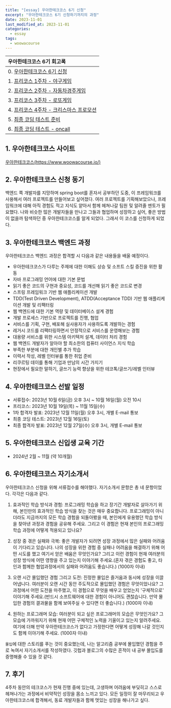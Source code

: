 ```yaml
---
title: "[essay] 우아한테크코스 6기 신청"
excerpt: "우아한테크코스 6기 신청하기까지의 과정"
date: 2023-11-01
last_modified_at: 2023-11-01
categories:
  - essay
tags:
  - woowacourse
---
```


|우아한테크코스 6기 회고록|
|:---|
|0. [우아한테크코스 6기 신청](https://burningfalls.github.io/essay/woowacourse-0-apply/)|
|1. [프리코스 1주차 - 야구게임](https://burningfalls.github.io/essay/woowacourse-1-baseball-game/)|
|2. [프리코스 2주차 - 자동차경주게임](https://burningfalls.github.io/essay/woowacourse-2-racingcar-game/)|
|3. [프리코스 3주차 - 로또게임](https://burningfalls.github.io/essay/woowacourse-3-lotto-game/)|
|4. [프리코스 4주차 - 크리스마스 프로모션](https://burningfalls.github.io/essay/woowacourse-4-christmas/)|
|5. [최종 코딩 테스트 준비](https://burningfalls.github.io/essay/woowacourse-5-oncall1/)|
|6. [최종 코딩 테스트 - oncall](https://burningfalls.github.io/essay/woowacourse-6-oncall2/)|

## 1. 우아한테크코스 사이트

[우아한테크코스(https://www.woowacourse.io/)](https://www.woowacourse.io/)

## 2. 우아한테크코스 신청 동기

백엔드 쪽 개발자를 지망하며 spring boot를 혼자서 공부하던 도중, 이 프레임워크를 사용해서 여러 프로젝트를 만들어보고 싶어졌다. 여러 프로젝트를 기획해보았으나, 프레임워크에 대해 아직 경험도 적고 지식도 얕아서 함께 헤쳐나갈 팀원 및 알려줄 멘토가 필요했다. 나와 비슷한 많은 개발자들을 만나고 그들과 협업하며 성장하고 싶어, 좋은 방법이 없을까 탐색하던 중 우아한테크코스를 알게 되었다. 그래서 이 코스를 신청하게 되었다.

## 3. 우아한테크코스 백엔드 과정

우아한테크코스 백엔드 과정은 합격할 시 다음과 같은 내용들을 배울 예정이다.

* 우아한테크코스가 다루는 주제에 대한 이해도 상승 및 소프트 스킬 증진을 위한 활동
* 자바 프로그래밍 언어에 대한 기본 문법
* 읽기 좋은 코드의 구현과 중요성, 코드를 개선해 읽기 좋은 코드로 변경
* 스프링 프레임워크 기반 웹 애플리케이션 개발
* TDD(Test Driven Development), ATDD(Acceptance TDD) 기반 웹 애플리케이션 개발 및 리팩터링
* 웹 백엔드에 대한 기본 역량 및 데이터베이스 설계 경험
* 개발 프로세스 기반으로 프로젝트를 진행, 협업
* 서비스를 기획, 구현, 배포해 실사용자가 사용하도록 개발하는 경험
* 레거시 코드를 리팩터링하면서 안정적으로 서비스를 운영해보는 경험
* 대용량 서비스를 위한 시스템 아키텍처 설계, 데이터 처리 경험
* 웹 백엔드 개발자가 알아야 할 최소한의 컴퓨터 사이언스 지식 학습
* 부족한 부분에 대한 개인별 추가 학습
* 이력서 작성, 레벨 인터뷰를 통한 취업 준비
* 리쿠르팅 데이를 통해 기업과 만남의 시간 가지기
* 현장에서 필요한 말하기, 글쓰기 능력 향상을 위한 테코톡/글쓰기/레벨 인터뷰

## 4. 우아한테크코스 선발 일정

* 서류접수: 2023년 10월 6일(금) 오후 3시 ~ 10월 16일(월) 오전 10시
* 프리코스: 2023년 10월 19일(목) ~ 11월 15일(수)
* 1차 합격자 발표: 2023년 12월 11일(월) 오후 3시, 개별 E-mail 통보
* 최종 코딩 테스트: 2023년 12월 16일(토)
* 최종 합격자 발표: 2023년 12월 27일(수) 오후 3시, 개별 E-mail 통보

## 5. 우아한테크코스 신입생 교육 기간

* 2024년 2월 ~ 11월 (약 10개월)

## 6. 우아한테크코스 자기소개서

우아한테크코스 신청을 위해 서류접수를 해야했다. 자기소개서 문항은 총 네 문항이었다. 각각은 다음과 같다.

1. 효과적인 학습 방식과 경험: 프로그래밍 학습을 하고 장기간 개발자로 살아가기 위해, 본인만의 효과적인 학습 방식을 찾는 것은 매우 중요합니다. 프로그래밍이 아니더라도 지금까지의 모든 학습 경험을 되돌아봤을 때, 본인에게 유용했던 학습 방식을 찾아낸 과정과 경험을 공유해 주세요. 그리고 이 경험은 현재 본인의 프로그래밍 학습 과정에 어떻게 적용되고 있나요?

2.  성장 중 겪은 실패와 극복: 좋은 개발자가 되려면 성장 과정에서 많은 실패와 어려움이 기다리고 있습니다. 나의 성장을 위한 경험 중 실패나 어려움을 해결하기 위해 어떤 시도를 했고 여기서 얻은 배움은 무엇인가요? 그리고 이런 경험이 현재 여러분의 성장 방식에 어떤 영향을 주고 있는지 이야기해 주세요.(혼자 겪은 경험도 좋고, 타인과 함께한 협업과정에서의 실패와 어려움도 좋습니다.) (1000자 이내)

3. 오랜 시간 몰입했던 경험 그리고 도전: 진정한 몰입은 즐거움과 동시에 성장을 이끌어냅니다. 여러분이 오랜 시간 동안 주도적으로 몰입했던 경험은 무엇이었나요? 그 과정에서 어떤 도전을 마주했고, 이 경험으로 무엇을 배우고 얻었는지 '구체적으로' 이야기해 주세요.(반드시 소프트웨어에 대한 경험이 아니어도 괜찮습니다. 만약 몰입한 경험의 결과물을 함께 보여주실 수 있다면 더 좋습니다.) (1000자 이내)

4. 원하는 프로그래머 모습: 여러분이 되고 싶은 프로그래머의 모습은 무엇인가요? 그 모습에 가까워지기 위해 현재 어떤 구체적인 노력을 기울이고 있는지 알려주세요. 여기에 더해 만약 우아한테크코스가 없다고 가정한다면 어떻게 성장해 나갈 것인지도 함께 이야기해 주세요. (1000자 이내)

`몰입`에 대한 스토리를 푸는 것이 중요했는데, 나는 알고리즘 공부에 몰입했던 경험을 주로 녹여서 자기소개서를 작성하였다. 깃헙과 블로그의 수많은 흔적이 내 공부 몰입도를 증명해줄 수 있을 것 같다.

## 7. 후기

4주차 동안의 테크코스가 현재 진행 중에 있는데, 고생하며 어려움에 부딪히고 스스로 헤쳐나가는 과정에서 비약적인 성장을 몸소 느끼고 있다. 모든 일정이 잘 마무리되고 우아한테크코스에 합격해서, 동료 개발자들과 함께 멋있는 성장을 해나가고 싶다. 